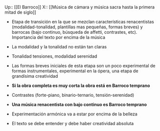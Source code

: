 Up:: [[El Barroco]]
X:: [[Música de cámara y música sacra hasta la primera mitad de siglo]]

- Etapa de transición en la que se mezclan características renacentistas (modalidad-tonalidad, plantillas mas pequeñas, formas breves) y barrocas (bajo continuo, búsqueda de affetti, contrastes, etc). Importancia del texto por encima de la música

- La modalidad y la tonalidad no están tan claras
- Tonalidad tensiones, modalidad serenidad
- Las formas breves iniciales de esta etapa son un poco experimental de formas instrumentales, experimental en la ópera, una etapa de grandísima creatividad
- **Si la obra completa es muy corta la obra está en Barroco temprano**
- Contrastes (forte-piano, binario-ternario, tensión-serenidad)
- **Una música renacentista con bajo continuo es Barroco temprano**
- Experimentación armónica va a estar por encima de la belleza
- El texto se debe entender y debe haber creatividad absoluta